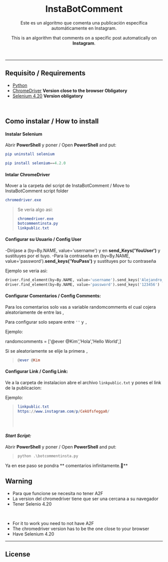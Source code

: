 <br>

<p align="center">
  <h1 align="center">InstaBotComment</h1>
  <p align="center">Este es un algoritmo que comenta una publicación específica automáticamente en Instagram</b>.</p>
  <p align="center">This is an algorithm that comments on a specific post automatically on <b>Instagram</b>.</p>
</p>

</br>

--------

## Requisito / Requirements
- [Python](https://www.python.org/)
- [ChromeDriver](https://chromedriver.chromium.org/downloads) **Version close to the browser Obligatory**
- [Selenium 4.20](https://pypi.org/project/selenium/4.2.0/) **Version obligatory**

<br>

## **Como instalar / How to install**

#### Instalar Selenium
Abrir **PowerShell** y poner / Open **PowerShell** and put:

```elm
pip uninstall selenium

pip install selenium==4.2.0
```

#### Intalar ChromeDriver
Mover a la carpeta del script de InstaBotComment / Move to InstaBotComment script folder
```elm
chromedriver.exe
```
>Se veria algo asi:
>```elm
>chromedriver.exe
>botcommentinsta.py
>linkpublic.txt
>```
#### Configurar su Usuario / Config User

-Dirijase a (by=By.NAME, value='username') y en **send_Keys('YouUser')** y sustituyes por el tuyo.
-Para la contraseña en (by=By.NAME, value='password').**send_keys('YouPass')** y sustituyes por tu contraseña

Ejemplo se veria asi:

```python
driver.find_element(by=By.NAME, value='username').send_keys('Alejandro_uwu')
driver.find_element(by=By.NAME, value='password').send_keys('123456')
```
#### Configurar Comentarios / Config Comments:
Para los comentarios solo vas a variable randomcomments el cual cojera aleatoriamente de entre las ,

Para configurar solo separe entre `''` y `,`

Ejemplo:

randomcomments = ['@ever @Kim','Hola','Hello World',]

Si se aleatoriamente se elije la primera `,`

>```elm
>@ever @Kim
>```

#### Configurar Link / Config Link:
Ve a la carpeta de instalacion abre el archivo `linkpublic.txt` y pones el link de la publicacion:

Ejemplo:

>```elm
>linkpublic.txt
>https://www.instagram.com/p/CekUfsfegga0/
>
>
>
>
>
>```

#### *Start Script:*

Abrir **PowerShell** y poner / Open **PowerShell** and put:


>```python
>python .\botcommentinsta.py
>```

Ya en ese paso se pondra ** comentarios infinitamente.🚀**

## Warning

* Para que funcione se necesita no tener A2F
* La version del chromedriver tiene que ser una cercana a su navegador
* Tener Selenio 4.20

<br>

* For it to work you need to not have A2F
* The chromedriver version has to be the one close to your browser
* Have Selenium 4.20

--------

## License

